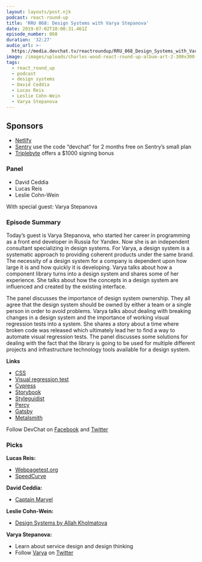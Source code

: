```yaml
---
layout: layouts/post.njk
podcast: react-round-up
title: 'RRU 068: Design Systems with Varya Stepanova'
date: 2019-07-02T10:00:31.461Z
episode_number: 068
duration: '32:27'
audio_url: >-
  https://media.devchat.tv/reactroundup/RRU_068_Design_Systems_with_Varya_Stepanova.mp3
image: /images/uploads/charles-wood-react-round-up-album-art-2-300x300-1.jpg
tags:
  - react_round_up
  - podcast
  - design systems
  - David Ceddia
  - Lucas Reis
  - Leslie Cohn-Wein
  - Varya Stepanova
---
```

## **Sponsors**



*   [Netlify](https://www.netlify.com/)
*   [Sentry](http://sentry.io/) use the code “devchat” for 2 months free on Sentry’s small plan
*   [Triplebyte](https://triplebyte.com/react) offers a $1000 signing bonus


### **Panel**



*   David Ceddia
*   Lucas Reis
*   Leslie Cohn-Wein

With special guest: Varya Stepanova


### **Episode Summary**

Today’s guest is Varya Stepanova, who started her career in programming as a front end developer in Russia for Yandex. Now she is an independent consultant specializing in design systems. For Varya, a design system is a systematic approach to providing coherent products under the same brand. The necessity of a design system for a company is dependent upon how large it is and how quickly it is developing. Varya talks about how a component library turns into a design system and shares some of her experience. She talks about how the concepts in a design system are influenced and created by the existing interface.

The panel discusses the importance of design system ownership. They all agree that the design system should be owned by either a team or a single person in order to avoid problems. Varya talks about dealing with breaking changes in a design system and the importance of working visual regression tests into a system. She shares a story about a time where broken code was released which ultimately lead her to find a way to automate visual regression tests. The panel discusses some solutions for dealing with the fact that the library is going to be used for multiple different projects and infrastructure technology tools available for a design system. 

**Links**



*   [CSS](https://www.w3schools.com/css/)
*   [Visual regression test](https://medium.com/front-end-weekly/4-steps-to-visual-regression-testing-fe656d668ad9)
*   [Cypress](https://www.cypress.io/)
*   [Storybook](https://github.com/topics/storybook)
*   [Styleguidist](https://react-styleguidist.js.org/)
*   [Percy](https://percy.io/)
*   [Gatsby](https://www.gatsbyjs.org/)
*   [Metalsmith](https://metalsmith.io/)

Follow DevChat on [Facebook](https://www.facebook.com/DevChattv/?__tn__=%2Cd%2CP-R&eid=ARDBDrBnK71PDmx_8gE_IeIEo5SnM7cyzylVBjAwfaOo1ck_6q3GXuRBfaUQZaWVvFGyEVjrhDwnS_tV) and [Twitter](https://twitter.com/devchattv?lang=en)


### **Picks**

**Lucas Reis:**



*   [Webpagetest.org](https://www.webpagetest.org/)
*   [SpeedCurve](https://speedcurve.com/)

**David Ceddia:**



*   [Captain Marvel](https://www.imdb.com/title/tt4154664/)

**Leslie Cohn-Wein:**



*   [Design Systems by Allah Kholmatova](https://www.smashingmagazine.com/design-systems-book/)

**Varya Stepanova:**



*   Learn about service design and design thinking
*   Follow [Varya](https://varya.me/) on [Twitter ](https://twitter.com/varya_en?lang=en)

<!-- Docs to Markdown version 1.0β17 -->
